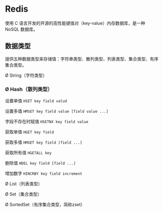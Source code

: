 # Redis

使用 C 语言开发的开源的高性能键值对（key-value）内存数据库，是一种 NoSQL 数据库。

## 数据类型

提供五种数据类型来存储值：字符串类型、散列类型、列表类型、集合类型、有序集合类型。

Ø String（字符类型）

### Ø Hash（散列类型）

设置单值 `HSET key field valud`

设置多值 `HMSET key field value [field value ...]`

字段不存在时赋值 `HSETNX key field value`

获取单值 `HGET key field`

获取多值 `HMGET key field [field ...]`

获取所有值 `HGETALL key`

删除值 `HDEL key field [field ...]`

增加数字 `HINCRBY key field increment`

Ø List（列表类型）

Ø Set（集合类型）

Ø SortedSet（有序集合类型，简称zset）
